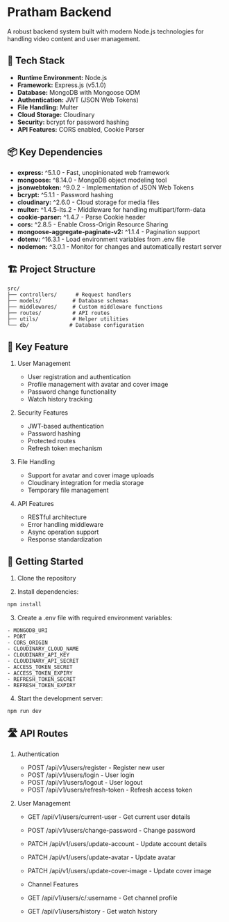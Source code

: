 # Pratham Backend

A robust backend system built with modern Node.js technologies for handling video content and user management.

## 🚀 Tech Stack

- **Runtime Environment:** Node.js
- **Framework:** Express.js (v5.1.0)
- **Database:** MongoDB with Mongoose ODM
- **Authentication:** JWT (JSON Web Tokens)
- **File Handling:** Multer
- **Cloud Storage:** Cloudinary
- **Security:** bcrypt for password hashing
- **API Features:** CORS enabled, Cookie Parser

## 📦 Key Dependencies

- **express:** ^5.1.0 - Fast, unopinionated web framework
- **mongoose:** ^8.14.0 - MongoDB object modeling tool
- **jsonwebtoken:** ^9.0.2 - Implementation of JSON Web Tokens
- **bcrypt:** ^5.1.1 - Password hashing
- **cloudinary:** ^2.6.0 - Cloud storage for media files
- **multer:** ^1.4.5-lts.2 - Middleware for handling multipart/form-data
- **cookie-parser:** ^1.4.7 - Parse Cookie header
- **cors:** ^2.8.5 - Enable Cross-Origin Resource Sharing
- **mongoose-aggregate-paginate-v2:** ^1.1.4 - Pagination support
- **dotenv:** ^16.3.1 - Load environment variables from .env file
- **nodemon:** ^3.0.1 - Monitor for changes and automatically restart server

## 🏗️ Project Structure

```
src/
├── controllers/      # Request handlers
├── models/          # Database schemas
├── middlewares/     # Custom middleware functions
├── routes/          # API routes
├── utils/           # Helper utilities
└── db/             # Database configuration
```

## 🔑 Key Feature

 1. User Management
    - User registration and authentication
    - Profile management with avatar and cover image
    - Password change functionality
    - Watch history tracking

 2. Security Features
    - JWT-based authentication
    - Password hashing
    - Protected routes
    - Refresh token mechanism

 3. File Handling
    - Support for avatar and cover image uploads
    - Cloudinary integration for media storage
    - Temporary file management

 4. API Features
    - RESTful architecture
    - Error handling middleware
    - Async operation support
    - Response standardization

## 🚀 Getting Started

 1. Clone the repository

 2. Install dependencies:

  ```bash
  npm install
  ```


 3. Create a .env file with required environment variables:
```
- MONGODB_URI
- PORT
- CORS_ORIGIN
- CLOUDINARY_CLOUD_NAME
- CLOUDINARY_API_KEY
- CLOUDINARY_API_SECRET
- ACCESS_TOKEN_SECRET
- ACCESS_TOKEN_EXPIRY
- REFRESH_TOKEN_SECRET
- REFRESH_TOKEN_EXPIRY

```

 4. Start the development server:
```bash
npm run dev
```


## 🛣️ API Routes
 1. Authentication
  
    - POST /api/v1/users/register - Register new user
    - POST /api/v1/users/login - User login
    - POST /api/v1/users/logout - User logout
    - POST /api/v1/users/refresh-token - Refresh access token

 2. User Management
  
    - GET /api/v1/users/current-user - Get current user details
    - POST /api/v1/users/change-password - Change password
    - PATCH /api/v1/users/update-account - Update account details
    - PATCH /api/v1/users/update-avatar - Update avatar
    - PATCH /api/v1/users/update-cover-image - Update cover image
    - Channel Features
  
    - GET /api/v1/users/c/:username - Get channel profile
    - GET /api/v1/users/history - Get watch history
